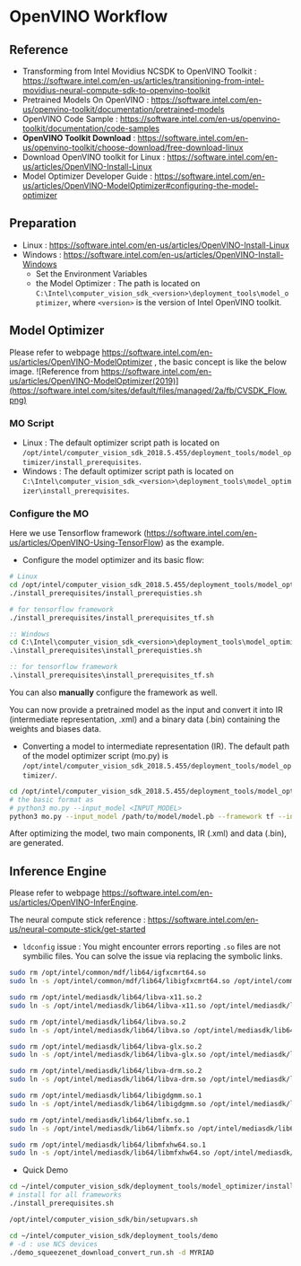 # OpenVINO Workflow

## Reference

* Transforming from Intel Movidius NCSDK to OpenVINO Toolkit : https://software.intel.com/en-us/articles/transitioning-from-intel-movidius-neural-compute-sdk-to-openvino-toolkit
* Pretrained Models On OpenVINO : https://software.intel.com/en-us/openvino-toolkit/documentation/pretrained-models
* OpenVINO Code Sample : https://software.intel.com/en-us/openvino-toolkit/documentation/code-samples
* **OpenVINO Toolkit Download** : https://software.intel.com/en-us/openvino-toolkit/choose-download/free-download-linux
* Download OpenVINO toolkit for Linux : https://software.intel.com/en-us/articles/OpenVINO-Install-Linux
* Model Optimizer Developer Guide : https://software.intel.com/en-us/articles/OpenVINO-ModelOptimizer#configuring-the-model-optimizer

## Preparation

* Linux : https://software.intel.com/en-us/articles/OpenVINO-Install-Linux
* Windows : https://software.intel.com/en-us/articles/OpenVINO-Install-Windows
  * Set the Environment Variables
  * the Model Optimizer : The path is located on `C:\Intel\computer_vision_sdk_<version>\deployment_tools\model_optimizer`, where `<version>` is the version of Intel OpenVINO toolkit.



## Model Optimizer 

Please refer to webpage https://software.intel.com/en-us/articles/OpenVINO-ModelOptimizer , the basic concept is like the below image. ![Reference from https://software.intel.com/en-us/articles/OpenVINO-ModelOptimizer(2019)](https://software.intel.com/sites/default/files/managed/2a/fb/CVSDK_Flow.png)

### MO Script

* Linux : The default optimizer script path is located on  `/opt/intel/computer_vision_sdk_2018.5.455/deployment_tools/model_optimizer/install_prerequisites`.
* Windows : The default optimizer script path is located on  `C:\Intel\computer_vision_sdk_<version>\deployment_tools\model_optimizer\install_prerequisites`.

### Configure the MO

Here we use Tensorflow framework (https://software.intel.com/en-us/articles/OpenVINO-Using-TensorFlow) as the example.

* Configure the model optimizer and its basic flow:

```sh
# Linux
cd /opt/intel/computer_vision_sdk_2018.5.455/deployment_tools/model_optimizer/
./install_prerequisites/install_prerequisties.sh

# for tensorflow framework
./install_prerequisites/install_prerequisites_tf.sh
```

```bat
:: Windows
cd C:\Intel\computer_vision_sdk_<version>\deployment_tools\model_optimizer
.\install_prerequisites\install_prerequisties.sh

:: for tensorflow framework
.\install_prerequisites\install_prerequisites_tf.sh
```

You can also **manually** configure the framework as well.

You can now provide a pretrained model as the input and convert it into IR (intermediate representation, .xml) and a binary data (.bin) containing the weights and biases data.

* Converting a model to intermediate representation (IR). The default path of the model optimizer script (mo.py) is `/opt/intel/computer_vision_sdk_2018.5.455/deployment_tools/model_optimizer/`.

```sh
cd /opt/intel/computer_vision_sdk_2018.5.455/deployment_tools/model_optimizer/
# the basic format as 
# python3 mo.py --input_model <INPUT_MODEL>
python3 mo.py --input_model /path/to/model/model.pb --framework tf --input Placeholder --output final_result --input_shape [1,128,128,3]
```

After optimizing the model, two main components, IR (.xml) and data (.bin), are generated. 

## Inference Engine

Please refer to webpage https://software.intel.com/en-us/articles/OpenVINO-InferEngine.

The neural compute stick reference : https://software.intel.com/en-us/neural-compute-stick/get-started

*   `ldconfig` issue : You might encounter errors reporting `.so` files are not symbilic files. You can solve the issue via replacing the symbolic links.

```sh
sudo rm /opt/intel/common/mdf/lib64/igfxcmrt64.so
sudo ln -s /opt/intel/common/mdf/lib64/libigfxcmrt64.so /opt/intel/common/mdf/lib64/igfxcmrt64.so

sudo rm /opt/intel/mediasdk/lib64/libva-x11.so.2
sudo ln -s /opt/intel/mediasdk/lib64/libva-x11.so /opt/intel/mediasdk/lib64/libva-x11.so.2

sudo rm /opt/intel/mediasdk/lib64/libva.so.2
sudo ln -s /opt/intel/mediasdk/lib64/libva.so /opt/intel/mediasdk/lib64/libva.so.2

sudo rm /opt/intel/mediasdk/lib64/libva-glx.so.2
sudo ln -s /opt/intel/mediasdk/lib64/libva-glx.so /opt/intel/mediasdk/lib64/libva-glx.so.2

sudo rm /opt/intel/mediasdk/lib64/libva-drm.so.2
sudo ln -s /opt/intel/mediasdk/lib64/libva-drm.so /opt/intel/mediasdk/lib64/libva-drm.so.2

sudo rm /opt/intel/mediasdk/lib64/libigdgmm.so.1
sudo ln -s /opt/intel/mediasdk/lib64/libigdgmm.so /opt/intel/mediasdk/lib64/libigdgmm.so.1

sudo rm /opt/intel/mediasdk/lib64/libmfx.so.1
sudo ln -s /opt/intel/mediasdk/lib64/libmfx.so /opt/intel/mediasdk/lib64/libmfx.so.1

sudo rm /opt/intel/mediasdk/lib64/libmfxhw64.so.1
sudo ln -s /opt/intel/mediasdk/lib64/libmfxhw64.so /opt/intel/mediasdk/lib64/libmfxhw64.so.1
```

* Quick Demo

```sh
cd ~/intel/computer_vision_sdk/deployment_tools/model_optimizer/install_prerequisites/
# install for all frameworks
./install_prerequisites.sh

/opt/intel/computer_vision_sdk/bin/setupvars.sh

cd ~/intel/computer_vision_sdk/deployment_tools/demo
# -d : use NCS devices
./demo_squeezenet_download_convert_run.sh -d MYRIAD
```

